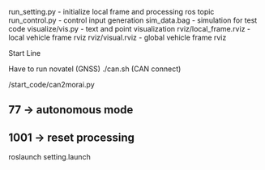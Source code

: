 run_setting.py - initialize local frame and processing ros topic
run_control.py - control input generation
sim_data.bag - simulation for test code
visualize/vis.py - text and point visualization
rviz/local_frame.rviz - local vehicle frame rviz
rviz/visual.rviz - global vehicle frame rviz




Start Line

Have to run novatel (GNSS)
./can.sh (CAN connect)

/start_code/can2morai.py 

## 77 -> autonomous mode
## 1001 -> reset processing

roslaunch setting.launch



